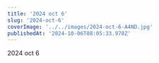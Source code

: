 ```yaml
---
title: '2024 oct 6'
slug: '2024-oct-6'
coverImage: '../../images/2024-oct-6-A4ND.jpg'
publishedAt: '2024-10-06T08:05:33.978Z'
---
```


2024 oct 6